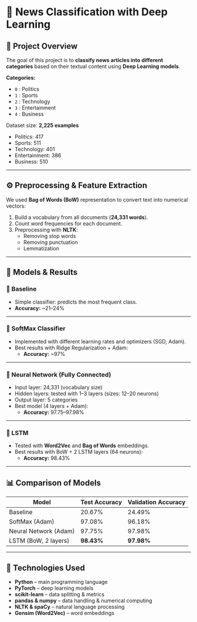 # 📰 News Classification with Deep Learning

## 📌 Project Overview
The goal of this project is to **classify news articles into different categories** based on their textual content using **Deep Learning models**.  

**Categories:**
- `0` : Politics  
- `1` : Sports  
- `2` : Technology  
- `3` : Entertainment  
- `4` : Business  

Dataset size: **2,225 examples**  
- Politics: 417  
- Sports: 511  
- Technology: 401  
- Entertainment: 386  
- Business: 510  

---

## ⚙️ Preprocessing & Feature Extraction
We used **Bag of Words (BoW)** representation to convert text into numerical vectors:  
1. Build a vocabulary from all documents (**24,331 words**).  
2. Count word frequencies for each document.  
3. Preprocessing with **NLTK**:  
   - Removing stop words  
   - Removing punctuation  
   - Lemmatization  

---

## 🧪 Models & Results

### 🔹 Baseline
- Simple classifier: predicts the most frequent class.  
- **Accuracy:** ~21–24%  

---

### 🔹 SoftMax Classifier
- Implemented with different learning rates and optimizers (SGD, Adam).  
- Best results with Ridge Regularization + Adam:  
  - **Accuracy:** ~97%  

---

### 🔹 Neural Network (Fully Connected)
- Input layer: 24,331 (vocabulary size)  
- Hidden layers: tested with 1–3 layers (sizes: 12–20 neurons)  
- Output layer: 5 categories  
- Best model (4 layers + Adam):  
  - **Accuracy:** 97.75–97.98%  

---

### 🔹 LSTM
- Tested with **Word2Vec** and **Bag of Words** embeddings.  
- Best results with BoW + 2 LSTM layers (64 neurons):  
  - **Accuracy:** 98.43%  

---

## 📊 Comparison of Models

| Model                | Test Accuracy | Validation Accuracy |
|-----------------------|---------------|----------------------|
| Baseline             | 20.67%        | 24.49%              |
| SoftMax (Adam)       | 97.08%        | 96.18%              |
| Neural Network (Adam)| 97.75%        | 97.98%              |
| LSTM (BoW, 2 layers) | **98.43%**    | **97.98%**          |

---

## 🚀 Technologies Used

- **Python** – main programming language  
- **PyTorch** – deep learning models  
- **scikit-learn** – data splitting & metrics  
- **pandas & numpy** – data handling & numerical computing  
- **NLTK & spaCy** – natural language processing  
- **Gensim (Word2Vec)** – word embeddings


